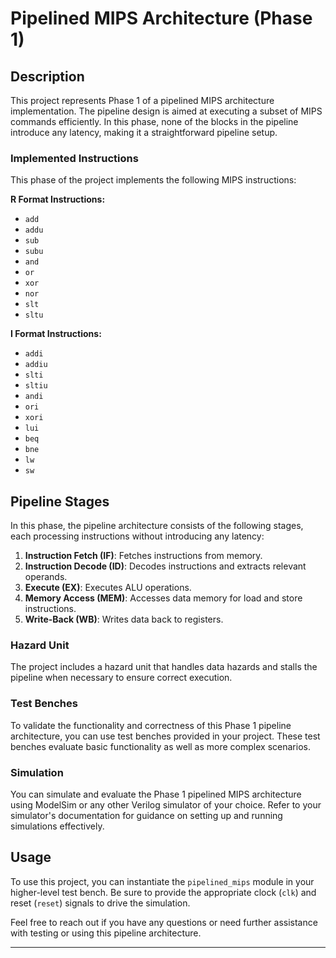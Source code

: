 # Pipelined MIPS Architecture (Phase 1)

## Description

This project represents Phase 1 of a pipelined MIPS architecture implementation. The pipeline design is aimed at executing a subset of MIPS commands efficiently. In this phase, none of the blocks in the pipeline introduce any latency, making it a straightforward pipeline setup.

### Implemented Instructions

This phase of the project implements the following MIPS instructions:

**R Format Instructions:**
- `add`
- `addu`
- `sub`
- `subu`
- `and`
- `or`
- `xor`
- `nor`
- `slt`
- `sltu`

**I Format Instructions:**
- `addi`
- `addiu`
- `slti`
- `sltiu`
- `andi`
- `ori`
- `xori`
- `lui`
- `beq`
- `bne`
- `lw`
- `sw`

## Pipeline Stages

In this phase, the pipeline architecture consists of the following stages, each processing instructions without introducing any latency:

1. **Instruction Fetch (IF)**: Fetches instructions from memory.
2. **Instruction Decode (ID)**: Decodes instructions and extracts relevant operands.
3. **Execute (EX)**: Executes ALU operations.
4. **Memory Access (MEM)**: Accesses data memory for load and store instructions.
5. **Write-Back (WB)**: Writes data back to registers.

### Hazard Unit

The project includes a hazard unit that handles data hazards and stalls the pipeline when necessary to ensure correct execution.

### Test Benches

To validate the functionality and correctness of this Phase 1 pipeline architecture, you can use test benches provided in your project. These test benches evaluate basic functionality as well as more complex scenarios.

### Simulation

You can simulate and evaluate the Phase 1 pipelined MIPS architecture using ModelSim or any other Verilog simulator of your choice. Refer to your simulator's documentation for guidance on setting up and running simulations effectively.

## Usage

To use this project, you can instantiate the `pipelined_mips` module in your higher-level test bench. Be sure to provide the appropriate clock (`clk`) and reset (`reset`) signals to drive the simulation.

Feel free to reach out if you have any questions or need further assistance with testing or using this pipeline architecture.

---
